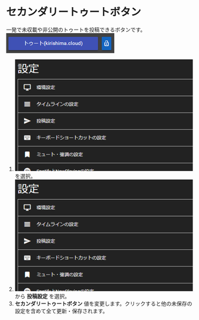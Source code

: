 # セカンダリートゥートボタン
一発で未収載や非公開のトゥートを投稿できるボタンです。  
![settings8](/media/settings8.png)

1. ![settings1](/media/settings1.png)を選択。
1. ![settings2](/media/settings2.png)から __投稿設定__ を選択。
1.  __セカンダリートゥートボタン__ 値を変更します。クリックすると他の未保存の設定を含めて全て更新・保存されます。

